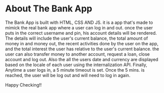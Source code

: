 # About The Bank App

The Bank App is built with HTML, CSS AND JS. it is a app that's made to mimick the real bank app where a user can log in and out. once the user puts in the correct username and pin, his account details will be rendered. The details will include the user's current balance, the total amount of money in and money out, the recent activities done by the user on the app, and the total interest the user has relative to the user's current balance. the user can also transfer money to another account, request a loan, close account and log out. Also the all the users date and currency are displayed based on the locale of each user using the internalization API. Finally, Anytime a user logs in, a 5 minute timeout is set. Once the 5 mins. is reached, the user will be log out and will need to log in again.

Happy Checking!!
